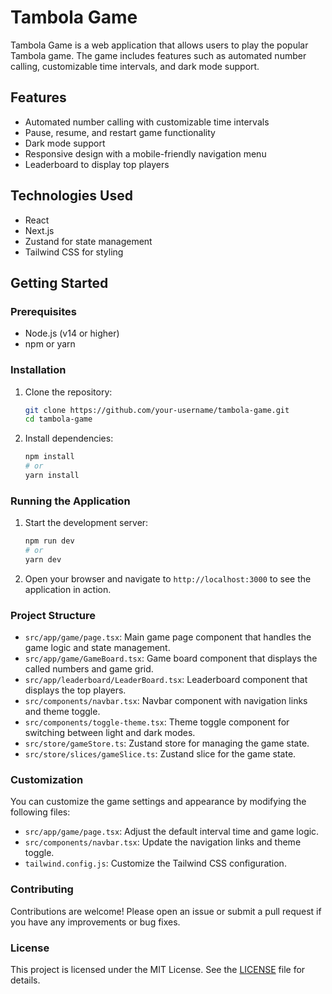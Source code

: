 # Tambola Game

Tambola Game is a web application that allows users to play the popular Tambola game. The game includes features such as automated number calling, customizable time intervals, and dark mode support.

## Features

- Automated number calling with customizable time intervals
- Pause, resume, and restart game functionality
- Dark mode support
- Responsive design with a mobile-friendly navigation menu
- Leaderboard to display top players

## Technologies Used

- React
- Next.js
- Zustand for state management
- Tailwind CSS for styling

## Getting Started

### Prerequisites

- Node.js (v14 or higher)
- npm or yarn

### Installation

1. Clone the repository:

   ```bash
   git clone https://github.com/your-username/tambola-game.git
   cd tambola-game
   ```

2. Install dependencies:

   ```bash
   npm install
   # or
   yarn install
   ```

### Running the Application

1. Start the development server:

   ```bash
   npm run dev
   # or
   yarn dev
   ```

2. Open your browser and navigate to `http://localhost:3000` to see the application in action.

### Project Structure

- `src/app/game/page.tsx`: Main game page component that handles the game logic and state management.
- `src/app/game/GameBoard.tsx`: Game board component that displays the called numbers and game grid.
- `src/app/leaderboard/LeaderBoard.tsx`: Leaderboard component that displays the top players.
- `src/components/navbar.tsx`: Navbar component with navigation links and theme toggle.
- `src/components/toggle-theme.tsx`: Theme toggle component for switching between light and dark modes.
- `src/store/gameStore.ts`: Zustand store for managing the game state.
- `src/store/slices/gameSlice.ts`: Zustand slice for the game state.

### Customization

You can customize the game settings and appearance by modifying the following files:

- `src/app/game/page.tsx`: Adjust the default interval time and game logic.
- `src/components/navbar.tsx`: Update the navigation links and theme toggle.
- `tailwind.config.js`: Customize the Tailwind CSS configuration.

### Contributing

Contributions are welcome! Please open an issue or submit a pull request if you have any improvements or bug fixes.

### License

This project is licensed under the MIT License. See the [LICENSE](LICENSE) file for details.
